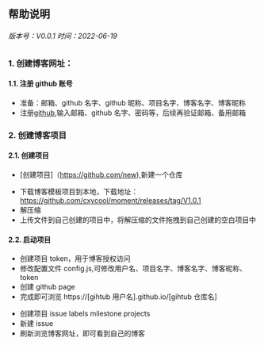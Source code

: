 ## 帮助说明

###### 版本号：V0.0.1 时间：2022-06-19

### 1. 创建博客网址：

#### 1.1. 注册 github 账号

- 准备：邮箱、github 名字、github 昵称、项目名字、博客名字、博客昵称
- 注册[github](https://github.com/),输入邮箱、github 名字、密码等，后续再验证邮箱、备用邮箱

### 2. 创建博客项目

#### 2.1. 创建项目

- [创建项目]（https://github.com/new),新建一个仓库

* 下载博客模板项目到本地，下载地址：https://github.com/cxycool/moment/releases/tag/V1.0.1
* 解压缩
* 上传文件到自己创建的项目中，将解压缩的文件拖拽到自己创建的空白项目中

#### 2.2. 启动项目

- 创建项目 token，用于博客授权访问
- 修改配置文件 config.js,可修改用户名、项目名字、博客名字、博客昵称、token
- 创建 github page
- 完成即可浏览 https://[gihtub 用户名].github.io/[gihtub 仓库名]

* 创建项目 issue labels milestone projects
* 新建 issue
* 刷新浏览博客网址，即可看到自己的博客
